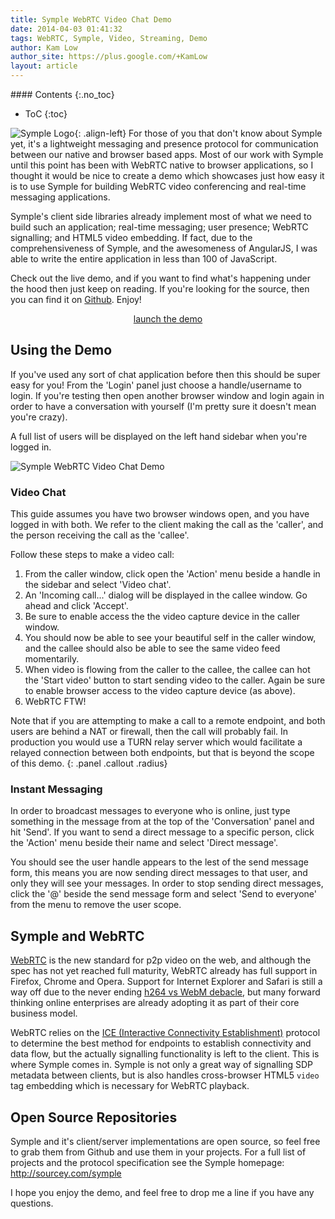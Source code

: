 ```yaml
---
title: Symple WebRTC Video Chat Demo
date: 2014-04-03 01:41:32
tags: WebRTC, Symple, Video, Streaming, Demo
author: Kam Low
author_site: https://plus.google.com/+KamLow
layout: article
---
```


<div class="sidebar-section toc">
#### Contents
{:.no_toc}

* ToC
{:toc}
</div>

![Symple Logo](logos/symple-120x120.png "Symple Logo"){: .align-left} 
For those of you that don't know about Symple yet, it's a lightweight messaging and presence protocol for communication between our native and browser based apps. Most of our work with Symple until this point has been with WebRTC native to browser applications, so I thought it would be nice to create a demo which showcases just how easy it is to use Symple for building WebRTC video conferencing and real-time messaging applications.

Symple's client side libraries already implement most of what we need to build such an application; real-time messaging; user presence; WebRTC signalling; and HTML5 video embedding. If fact, due to the comprehensiveness of Symple, and the awesomeness of AngularJS, I was able to write the entire application in less than 100 of JavaScript.

Check out the live demo, and if you want to find what's happening under the hood then just keep on reading. If you're looking for the source, then you can find it on [Github](https://github.com/sourcey/symple-client-webrtc-demo). Enjoy!

<center>
<a href="http://symple.sourcey.com" class="action-button button success radius" target="_blank">launch the demo</a>
</center>

## Using the Demo

If you've used any sort of chat application before then this should be super easy for you! From the 'Login' panel just choose a handle/username to login. If you're testing then open another browser window and login again in order to have a conversation with yourself (I'm pretty sure it doesn't mean you're crazy).

A full list of users will be displayed on the left hand sidebar when you're logged in. 

![Symple WebRTC Video Chat Demo](/symple-webrtc-video-chat-demo/screenshot.png "Symple WebRTC Video Chat Demo")
### Video Chat

This guide assumes you have two browser windows open, and you have logged in with both. We refer to the client making the call as the 'caller', and the person receiving the call as the 'callee'.

Follow these steps to make a video call:

1. From the caller window, click open the 'Action' menu beside a handle in the sidebar and select 'Video chat'.
2. An 'Incoming call...' dialog will be displayed in the callee window. Go ahead and click 'Accept'.
3. Be sure to enable access the the video capture device in the caller window.
4. You should now be able to see your beautiful self in the caller window, and the callee should also be able to see the same video feed momentarily. 
5. When video is flowing from the caller to the callee, the callee can hot the 'Start video' button to start sending video to the caller. Again be sure to enable browser access to the video capture device (as above).
6. WebRTC FTW!

Note that if you are attempting to make a call to a remote endpoint, and both users are behind a NAT or firewall, then the call will probably fail. In production you would use a TURN relay server which would facilitate a relayed connection between both endpoints, but that is beyond the scope of this demo.
{: .panel .callout .radius}

### Instant Messaging

In order to broadcast messages to everyone who is online, just type something in the message from at the top of the 'Conversation' panel and hit 'Send'. If you want to send a direct message to a specific person, click the 'Action' menu beside their name and select 'Direct message'.

You should see the user handle appears to the lest of the send message form, this means you are now sending direct messages to that user, and only they will see your messages. In order to stop sending direct messages, click the '@' beside the send message form and select 'Send to everyone' from the menu to remove the user scope.

## Symple and WebRTC

[WebRTC](http://www.webrtc.org) is the new standard for p2p video on the web, and although the spec has not yet reached full maturity, WebRTC already has full support in Firefox, Chrome and Opera. Support for Internet Explorer and Safari is still a way off due to the never ending [h264 vs WebM debacle](http://gigaom.com/2013/10/30/google-sticks-with-vp8-opposes-ciscos-push-for-h-264), but many forward thinking online enterprises are already adopting it as part of their core business model.

WebRTC relies on the [ICE (Interactive Connectivity Establishment)](https://tools.ietf.org/html/rfc5245) protocol to determine the best method for endpoints to establish connectivity and data flow, but the actually signalling functionality is left to the client. This is where Symple comes in. Symple is not only a great way of signalling SDP metadata between clients, but is also handles cross-browser HTML5 `video` tag embedding which is necessary for WebRTC playback.

## Open Source Repositories

Symple and it's client/server implementations are open source, so feel free to grab them from Github and use them in your projects. For a full list of projects and the protocol specification see the Symple homepage: http://sourcey.com/symple 

I hope you enjoy the demo, and feel free to drop me a line if you have any questions.
